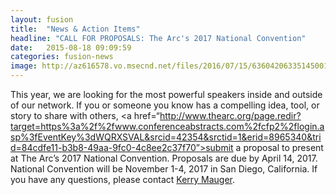 ```yaml
---
layout: fusion
title:  "News & Action Items"
headline: "CALL FOR PROPOSALS: The Arc's 2017 National Convention"
date:   2015-08-18 09:09:59
categories: fusion-news
image: http://az616578.vo.msecnd.net/files/2016/07/15/636042063351450019-793573314_sanddy%20eggo.jpg
---
```

This year, we are looking for the most powerful speakers inside and outside of our network. If you or someone you know has a compelling idea, tool, or story to share with others, <a href=“http://www.thearc.org/page.redir?target=https%3a%2f%2fwww.conferenceabstracts.com%2fcfp2%2flogin.asp%3fEventKey%3dWQRXSVAL&srcid=42354&srctid=1&erid=8965340&trid=84cdfe11-b3b8-49aa-9fc0-4c8ee2c37f70”>submit a proposal to present at The Arc’s 2017 National Convention</a>. Proposals are due by April 14, 2017. National Convention will be November 1-4, 2017 in San Diego, California. If you have any questions, please contact <a href=“mailto:mauger@thearc.org”>Kerry Mauger</a>.